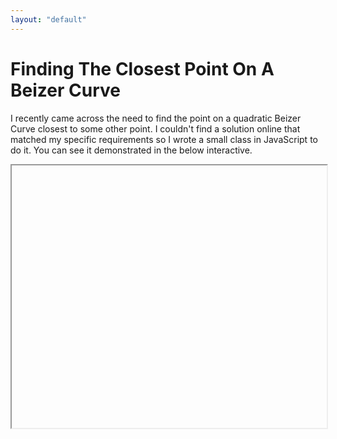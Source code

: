 ```yaml
--- 
layout: "default"
---
```

# Finding The Closest Point On A Beizer Curve

I recently came across the need to find the point on a quadratic Beizer Curve closest to some other point. I couldn't find a solution online that matched my specific requirements so I wrote a small class in JavaScript to do it. You can see it demonstrated in the below interactive.

<iframe href="http://blog.benlorantfy.com/interactives/beizerCurve.html" style="width:100%;height:420px;display:block;"></iframe>
